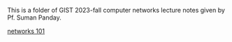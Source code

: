 This is a folder of GIST 2023-fall computer networks lecture notes given by Pf. Suman Panday.

[networks 101](./2023-08-31)